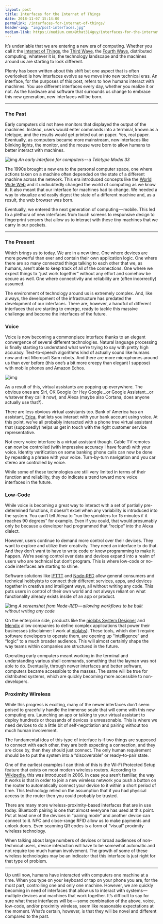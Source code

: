 ```yaml
---
layout: post
title: Interfaces for the Internet of Things
date: 2018-11-07 15:14:00
permalink: /interfaces-for-internet-of-things/
header-img: "img/post-interfaces.jpg"
medium-link: https://medium.com/@that314guy/interfaces-for-the-internet-of-things-29f274c5396
---
```


It’s undeniable that we are entering a new era of computing. Whether you call it the [Internet of Things](https://www.wired.co.uk/article/internet-of-things-what-is-explained-iot), the [Third Wave](https://www.goldmansachs.com/insights/pages/iot-video.html), the [Fourth Wave](https://www.nextplatform.com/2017/08/28/rise-fourth-wave-computing/), distributed computing, whatever it is, the technology landscape and the machines around us are starting to look different.

Plenty has been written about this shift but one aspect that is often overlooked is how interfaces evolve as we move into new technical eras. An interface, for the purposes of this post, refers to how humans interact with machines. You use different interfaces every day, whether you realize it or not. As the hardware and software that surrounds us change to embrace this new generation, new interfaces will be born.

------

### The Past

Early computers did not have monitors that displayed the output of the machines. Instead, users would enter commands into a terminal, known as a teletype, and the results would get printed out on paper. Yes, real paper. Eventually, as computers became more mainstream, new interfaces like blinking lights, the monitor, and the mouse were born to allow humans to better interact with machines.

![img]({{site_url}}/img/interfaces/teletype.jpeg "Teletype Model 33")
*An early interface for computers -- a Teletype Model 33*

The 1990s brought a new era to the personal computer space, one where actions taken on a machine often depended on the state of a different machine across the network. This era introduced concepts like the [World Wide Web](https://en.wikipedia.org/wiki/World_Wide_Web) and it undoubtedly changed the world of computing as we know it. It also meant that our interface for machines had to change. We needed a way to visualize and easily digest the state of a different machine and, as a result, the web browser was born.

Eventually, we entered the next generation of computing — mobile. This led to a plethora of new interfaces from touch screens to responsive design to fingerprint sensors that allow us to interact with these tiny machines that we carry in our pockets.

------

### The Present

Which brings us to today. We are in a new time. One where devices are more powerful than ever and contain their own application logic. One where there are so many connected things talking to each other that we, as humans, aren’t able to keep track of all of the connections. One where we expect things to “just work together” without any effort and somehow be secure as well. One where connectivity and reliability are (often incorrectly) assumed.

The environment of technology around us is extremely complex. And, like always, the development of the infrastructure has predated the development of our interfaces. There are, however, a handful of different interfaces that are starting to emerge, ready to tackle this massive challenge and become the interfaces of the future.

### Voice

Voice is now becoming a commonplace interface thanks to an elegant convergence of several different technologies. Natural language processing is finally starting to understand what we’re trying to say with pretty high accuracy. Text-to-speech algorithms kind of actually sound like humans now and not Microsoft Sam robots. And there are more microphones around us than ever before (this one’s a bit more creepy than elegant I suppose) with mobile phones and Amazon Echos.

![img]({{site_url}}/img/interfaces/assistants.png "Virtual Assistants")

As a result of this, virtual assistants are popping up everywhere. The obvious ones are Siri, OK Google (or Hey Google…or Google Assistant…or whatever they call it now), and Alexa (maybe also Cortana, does anyone actually use that?).

There are less obvious virtual assistants too. Bank of America has an assistant, [Erica](https://promo.bankofamerica.com/erica/), that lets you interact with your bank account using voice. At this point, we’ve all probably interacted with a phone tree virtual assistant that (supposedly) helps us get in touch with the right customer service representative.

Not every voice interface is a virtual assistant though. Cable TV remotes can now be controlled (with impressive accuracy I have found) with your voice. Identity verification on some banking phone calls can now be done by repeating a phrase with your voice. Turn-by-turn navigation and you car stereo are controlled by voice.

While some of these technologies are still very limited in terms of their function and reliability, they do indicate a trend toward more voice interfaces in the future.

### Low-Code

While voice is becoming a great way to interact with a set of partially pre-determined functions, it doesn’t excel when any variability is introduced into the system. You can’t tell Alexa to “run the sprinklers for 15 minutes if it reaches 90 degrees” for example. Even if you could, that would presumably only be because a developer had programmed that “recipe” into the Alexa dialect.

However, users continue to demand more control over their devices. They want to explore and utilize their creativity. They need an interface to do that. And they don’t want to have to write code or know programming to make it happen. We’re seeing control over data and devices expand into a realm of users who are technical but don’t program. This is where low-code or no-code interfaces are starting to shine.

Software solutions like [IFTTT](https://ifttt.com/) and [Node-RED](https://nodered.org/) allow general consumers and technical hobbyists to connect their different services, apps, and devices together in creative and intelligent ways, all without writing any code. This puts users in control of their own world and not always reliant on what functionality already exists inside of an app or product.

![img]({{site_url}}/img/interfaces/nodered.jpeg "Node-RED Screenshot")
*A screenshot from Node-RED — allowing workflows to be built without writing any code*

On the enterprise side, products like the [niolabs System Designer](https://niolabs.com/product/system-designer) and [Mendix](https://www.mendix.com/) allow companies to define complex applications that power their businesses (disclaimer: I work at [niolabs](https://niolabs.com)). These tools, which don’t require software developers to operate them, are opening up “intelligence” and “logic” to a much broader audience. This will almost certainly shape the way teams within companies are structured in the future.

Operating early computers meant working in the terminal and understanding various shell commands, something that the layman was not able to do. Eventually, through newer interfaces and better software, computers became accessible to the masses. The same will be true for distributed systems, which are quickly becoming more accessible to non-developers.

### Proximity Wireless

While this progress is exciting, many of the newer interfaces don’t seem poised to gracefully handle the immense scale that will come with this new computing era. Launching an app or talking to your virtual assistant to deploy hundreds or thousands of devices is unreasonable. This is where we need devices to do a little bit of self-negotiation and pairing without too much human involvement.

The fundamental idea of this type of interface is if two things are supposed to connect with each other, they are both expecting a connection, and they are close by, then they should just connect. The only human requirement should be to put the system into a “discoverable” or ready-to-pair state.

One of the earliest examples I can think of this is the Wi-Fi Protected Setup feature that exists on most modern wireless routers. According to [Wikipedia](https://en.wikipedia.org/wiki/Wi-Fi_Protected_Setup), this was introduced in 2006. In case you aren’t familiar, the way it works is that in order to join a new wireless network you push a button on the router to automatically connect your device to it within a short period of time. This technology relied on the assumption that if you had physical access to the router then you could probably be trusted.

There are many more wireless-proximity-based interfaces that are in use today. Bluetooth pairing is one that almost everyone has used at this point. Put at least one of the devices in “pairing mode” and another device can connect to it. NFC and close-range RFID allow us to make payments and unlock doors. Even scanning QR codes is a form of “visual” proximity wireless technology.

When talking about large numbers of devices or broad audiences of non-technical users, device interaction will have to be somewhat automatic and not require too much human involvement. The growth of some of these wireless technologies may be an indicator that this interface is just right for that type of problem.

------

Up until now, humans have interacted with computers one machine at a time. When you type on your keyboard or tap on your phone you are, for the most part, controlling one and only one machine. However, we are quickly becoming in need of interfaces that allow us to interact with systems — multiple devices and machines that work together. It’s difficult to say for sure what these interfaces will be — some combination of the above, voice, low-code, and/or proximity wireless, seem like reasonable expectations at the moment. What’s certain, however, is that they will be novel and different compared to the past.
